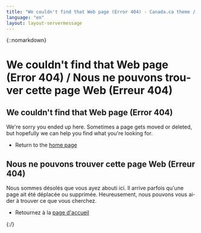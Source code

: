 ```yaml
---
title: "We couldn't find that Web page (Error 404) - Canada.ca theme / Nous ne pouvons trouver cette page Web (Erreur 404) - Thème Canada.ca"
language: "en"
layout: layout-servermessage
---
```

{::nomarkdown}
<h1 class="wb-inv">We couldn't find that Web page (Error 404) / <span lang="fr">Nous ne pouvons trouver cette page Web (Erreur 404)</span></h1>

<section class="col-md-6">
	<h2><span class="glyphicon glyphicon-warning-sign mrgn-rght-md"></span> We couldn't find that Web page (Error 404)</h2>
	<p>We're sorry you ended up here. Sometimes a page gets moved or deleted, but hopefully we can help you find what you're looking for.</p>
	<ul>
		<li>Return to the <a href="/v4.0-ci/index-en.html">home page</a></li>
	</ul>
</section>

<section class="col-md-6" lang="fr">
	<h2><span class="glyphicon glyphicon-warning-sign mrgn-rght-md"></span> Nous ne pouvons trouver cette page Web (Erreur 404)</h2>
	<p>Nous sommes désolés que vous ayez abouti ici. Il arrive parfois qu'une page ait été déplacée ou supprimée. Heureusement, nous pouvons vous aider à trouver ce que vous cherchez.</p>
	<ul>
		<li>Retournez à la <a href="/v4.0-ci/index-fr.html">page d'accueil</a></li>
	</ul>
</section>
{:/}
